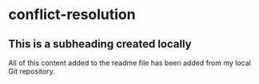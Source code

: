 # conflict-resolution

 ## This is a subheading created locally

 All of this content added to the readme file has been added from my local Git repository.
